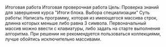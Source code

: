 Итоговая работа
Итоговая проверочная работа
Цель: Проверка знаний для завершения курса "Итоги блока. Выбора специализации"
Cуть работы: Написать программу, которая из имеющегося массива строк, длинна которых меньше либо равна 3 символа. Первоначальный массив можно ввести с клавиатуры, либо задать на старте выполнения алгоритма. При решении не рекомендуется пользоваться коллекциями, лучше обойтись исключительно массивами.
